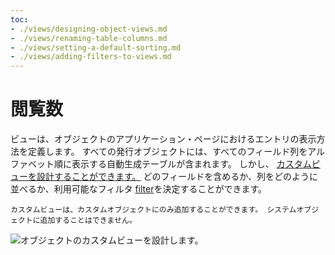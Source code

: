 ```yaml
---
toc:
- ./views/designing-object-views.md
- ./views/renaming-table-columns.md
- ./views/setting-a-default-sorting.md
- ./views/adding-filters-to-views.md
---
```

# 閲覧数

ビューは、オブジェクトのアプリケーション・ページにおけるエントリの表示方法を定義します。 すべての発行オブジェクトには、すべてのフィールド列をアルファベット順に表示する自動生成テーブルが含まれます。 しかし、 [カスタムビューを設計することができます。](./views/designing-object-views.md) どのフィールドを含めるか、列をどのように並べるか、利用可能なフィルタ [filter](./views/adding-filters-to-views.md)を決定することができます。

```{note}
カスタムビューは、カスタムオブジェクトにのみ追加することができます。 システムオブジェクトに追加することはできません。
```

![オブジェクトのカスタムビューを設計します。](./views/images/01.png)


